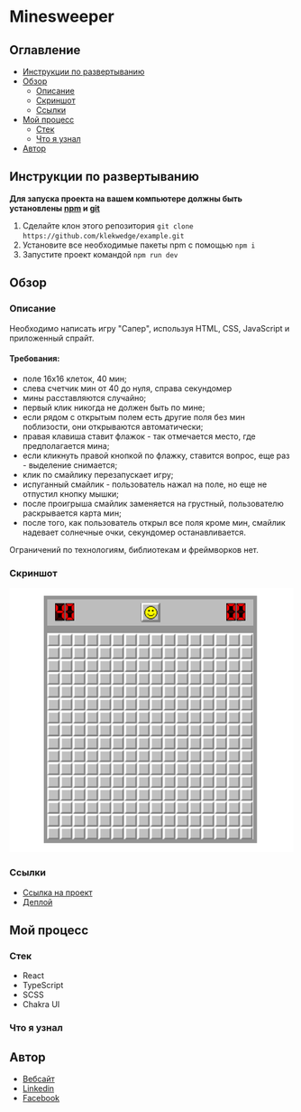 # Minesweeper

## Оглавление

- [Инструкции по развертыванию](#инструкции-по-развертыванию)
- [Обзор](#обзор)
  - [Описание](#описание)
  - [Скриншот](#скриншот)
  - [Ссылки](#ссылки)
- [Мой процесс](#мой-процесс)
  - [Стек](#стек)
  - [Что я узнал](#что-я-узнал)
- [Автор](#автор)

## Инструкции по развертыванию

**Для запуска проекта на вашем компьютере должны быть установлены [npm](https://nodejs.org/en/) и [git](https://git-scm.com/downloads)**

1. Сделайте клон этого репозитория ```git clone https://github.com/klekwedge/example.git```
2. Установите все необходимые пакеты npm с помощью ```npm i```
3. Запустите проект командой ```npm run dev```

## Обзор

### Описание

Необходимо написать игру "Сапер", используя HTML, CSS, JavaScript и приложенный спрайт.

#### Требования:

- поле 16x16 клеток,&nbsp;40 мин;
- слева счетчик мин от 40 до нуля, справа секундомер
-	мины расставляются случайно;
-	первый клик никогда не должен быть по мине;
-	если рядом с открытым полем есть другие поля без мин поблизости, они открываются автоматически;
-	правая клавиша ставит флажок - так отмечается место, где предполагается мина;
-	если кликнуть правой кнопкой по флажку, ставится вопрос, еще раз - выделение снимается;
-	клик по смайлику перезапускает игру;
-	испуганный смайлик - пользователь нажал на поле, но еще не отпустил кнопку мышки;
-	после проигрыша смайлик заменяется на грустный, пользователю раскрывается карта мин;
-	после того, как пользователь открыл все поля кроме мин, смайлик надевает солнечные очки, секундомер останавливается.

Ограничений по технологиям, библиотекам и фреймворков нет.

### Скриншот

![Главный экран](./preview/screenshot.png)

### Ссылки

- [Ссылка на проект](https://github.com/klekwedge/minesweeper)
- [Деплой](https://klekwedge-minesweeper.vercel.app/)

## Мой процесс

### Стек

- React
- TypeScript
- SCSS
- Chakra UI

### Что я узнал

## Автор

- [Вебсайт](https://klekwedge-cv.vercel.app/)
- [Linkedin](https://www.linkedin.com/in/klekwedge/)
- [Facebook](https://www.facebook.com/klekwedge)
